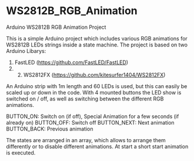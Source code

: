 # WS2812B_RGB_Animation
Arduino WS2812B RGB Animation Project



This is a simple Arduino project which includes various RGB animations for WS2812B LEDs strings inside a state machine. The project is based on two Arduino Libarys: 

1. FastLED (https://github.com/FastLED/FastLED)
2.  2. WS2812FX (https://github.com/kitesurfer1404/WS2812FX)  

An Arduino strip with 1m length and 60 LEDs is used, but this can easily be scaled up or down in the code. With 4 mounted buttons the LED show is switched on / off, as well as switching between the different RGB animations.

BUTTON_ON: Switch on (if off), Special Animation for a few seconds (if already on)
BUTTON_OFF: Switch off
BUTTON_NEXT: Next animation
BUTTON_BACK: Previous animation 

The states are arranged in an array, which allows to arrange them differently or to disable different animations. At start a short start animation is executed.
